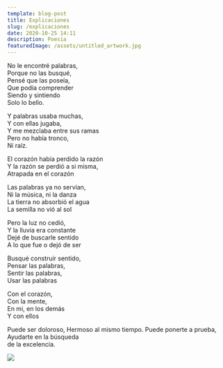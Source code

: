 ```yaml
---
template: blog-post
title: Explicaciones
slug: /explicaciones
date: 2020-10-25 14:11
description: Poesia
featuredImage: /assets/untitled_artwork.jpg
---
```

No le encontré palabras,\
Porque no las busqué,\
Pensé que las poseía,\
Que podía comprender\
Siendo y sintiendo\
Solo lo bello.

Y palabras usaba muchas,\
Y con ellas jugaba,\
Y me mezclaba entre sus ramas\
Pero no había tronco,\
Ni raíz.

El corazón había perdido la razón\
Y la razón se perdió a si misma,\
Atrapada en el corazón

Las palabras ya no servían,\
Ni la música, ni la danza\
La tierra no absorbió el agua\
La semilla no vió al sol

Pero la luz no cedió,\
Y la lluvia era constante\
Dejé de buscarle sentido\
A lo que fue o dejó de ser

Busqué construir sentido,\
Pensar las palabras,\
Sentir las palabras,\
Usar las palabras

Con el corazón,\
Con la mente,\
En mi, en los demás\
Y con ellos

Puede ser doloroso,
Hermoso al mismo tiempo.
Puede ponerte a prueba,
Ayudarte en la búsqueda \
de la excelencia.

![](/assets/untitled_artwork.jpg)